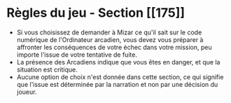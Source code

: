 # Règles du jeu - Section [[175]]

- Si vous choisissez de demander à Mizar ce qu'il sait sur le code numérique de l'Ordinateur arcadien, vous devez vous préparer à affronter les conséquences de votre échec dans votre mission, peu importe l'issue de votre tentative de fuite.
- La présence des Arcadiens indique que vous êtes en danger, et que la situation est critique.
- Aucune option de choix n'est donnée dans cette section, ce qui signifie que l'issue est déterminée par la narration et non par une décision du joueur.
